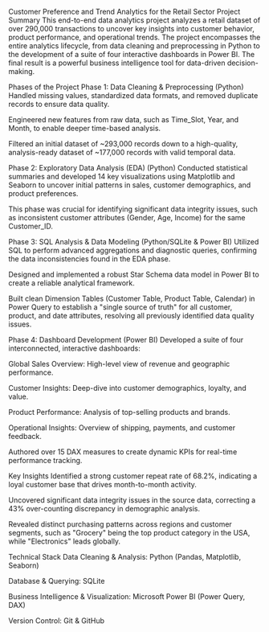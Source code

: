 Customer Preference and Trend Analytics for the Retail Sector
Project Summary
This end-to-end data analytics project analyzes a retail dataset of over 290,000 transactions to uncover key insights into customer behavior, product performance, and operational trends. The project encompasses the entire analytics lifecycle, from data cleaning and preprocessing in Python to the development of a suite of four interactive dashboards in Power BI. The final result is a powerful business intelligence tool for data-driven decision-making.

Phases of the Project
Phase 1: Data Cleaning & Preprocessing (Python)
Handled missing values, standardized data formats, and removed duplicate records to ensure data quality.

Engineered new features from raw data, such as Time_Slot, Year, and Month, to enable deeper time-based analysis.

Filtered an initial dataset of ~293,000 records down to a high-quality, analysis-ready dataset of ~177,000 records with valid temporal data.

Phase 2: Exploratory Data Analysis (EDA) (Python)
Conducted statistical summaries and developed 14 key visualizations using Matplotlib and Seaborn to uncover initial patterns in sales, customer demographics, and product preferences.

This phase was crucial for identifying significant data integrity issues, such as inconsistent customer attributes (Gender, Age, Income) for the same Customer_ID.

Phase 3: SQL Analysis & Data Modeling (Python/SQLite & Power BI)
Utilized SQL to perform advanced aggregations and diagnostic queries, confirming the data inconsistencies found in the EDA phase.

Designed and implemented a robust Star Schema data model in Power BI to create a reliable analytical framework.

Built clean Dimension Tables (Customer Table, Product Table, Calendar) in Power Query to establish a "single source of truth" for all customer, product, and date attributes, resolving all previously identified data quality issues.

Phase 4: Dashboard Development (Power BI)
Developed a suite of four interconnected, interactive dashboards:

Global Sales Overview: High-level view of revenue and geographic performance.

Customer Insights: Deep-dive into customer demographics, loyalty, and value.

Product Performance: Analysis of top-selling products and brands.

Operational Insights: Overview of shipping, payments, and customer feedback.

Authored over 15 DAX measures to create dynamic KPIs for real-time performance tracking.

Key Insights
Identified a strong customer repeat rate of 68.2%, indicating a loyal customer base that drives month-to-month activity.

Uncovered significant data integrity issues in the source data, correcting a 43% over-counting discrepancy in demographic analysis.

Revealed distinct purchasing patterns across regions and customer segments, such as "Grocery" being the top product category in the USA, while "Electronics" leads globally.

Technical Stack
Data Cleaning & Analysis: Python (Pandas, Matplotlib, Seaborn)

Database & Querying: SQLite

Business Intelligence & Visualization: Microsoft Power BI (Power Query, DAX)

Version Control: Git & GitHub
